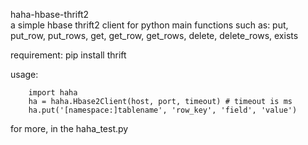 haha-hbase-thrift2      
    a simple hbase thrift2 client for python
        main functions such as: put, put_row, put_rows, get, get_row, get_rows, delete, delete_rows, exists 
        
   requirement:
        pip install thrift
        
   usage:
   
        import haha
        ha = haha.Hbase2Client(host, port, timeout) # timeout is ms
        ha.put('[namespace:]tablename', 'row_key', 'field', 'value')
        
for more, in the haha_test.py
